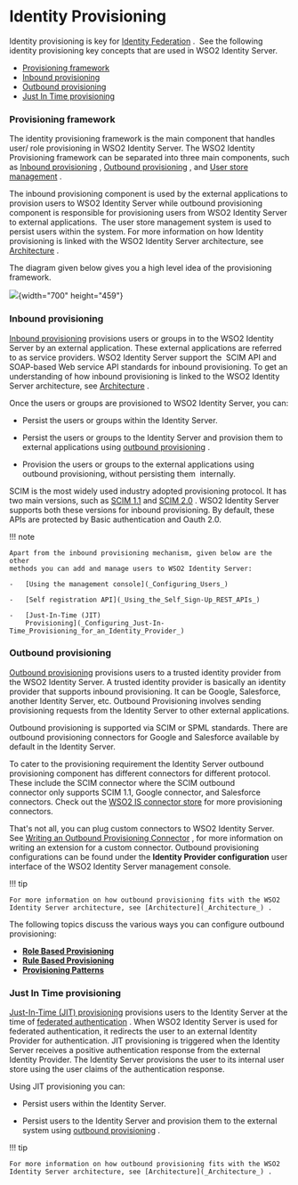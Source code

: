# Identity Provisioning

Identity provisioning is key for [Identity
Federation](_Identity_Federation_) .  See the following identity
provisioning key concepts that are used in WSO2 Identity Server.

-   [Provisioning
    framework](#IdentityProvisioning-Provisioningframework)
-   [Inbound provisioning](#IdentityProvisioning-Inboundprovisioning)
-   [Outbound provisioning](#IdentityProvisioning-Outboundprovisioning)
-   [Just In Time
    provisioning](#IdentityProvisioning-JustInTimeprovisioning)

### Provisioning framework

The identity provisioning framework is the main component that handles
user/ role provisioning in WSO2 Identity Server. The WSO2 Identity
Provisioning framework can be separated into three main components, such
as [Inbound provisioning](_Inbound_Provisioning_) , [Outbound
provisioning](_Outbound_Provisioning_) , and [User store
management](_Configuring_User_Stores_) .

The inbound provisioning component is used by the external applications
to provision users to WSO2 Identity Server while outbound provisioning
component is responsible for provisioning users from WSO2 Identity
Server to external applications.  The user store management system is
used to persist users within the system. For more information on how
Identity provisioning is linked with the WSO2 Identity Server
architecture, see [Architecture](_Architecture_) .

The diagram given below gives you a high level idea of the provisioning
framework.

![](attachments/103330152/103330153.jpg){width="700" height="459"}

### Inbound provisioning

[Inbound provisioning](_Inbound_Provisioning_) provisions users or
groups in to the WSO2 Identity Server by an external application. These
external applications are referred to as service providers. WSO2
Identity Server support the  SCIM API and SOAP-based Web service API
standards for inbound provisioning. To get an understanding of how
inbound provisioning is linked to the WSO2 Identity Server architecture,
see [Architecture](_Architecture_) .

Once the users or groups are provisioned to WSO2 Identity Server, you
can:

-   Persist the users or groups within the Identity Server.

-   Persist the users or groups to the Identity Server and provision
    them to external applications using [outbound
    provisioning](_Outbound_Provisioning_) .

-   Provision the users or groups to the external applications using
    outbound provisioning, without persisting them  internally.

SCIM is the most widely used industry adopted provisioning protocol. It
has two main versions, such as [SCIM 1.1](http://www.simplecloud.info/)
and [SCIM 2.0](http://www.simplecloud.info/) . WSO2 Identity Server
supports both these versions for inbound provisioning. By default, these
APIs are protected by Basic authentication and Oauth 2.0.

!!! note
    
    Apart from the inbound provisioning mechanism, given below are the other
    methods you can add and manage users to WSO2 Identity Server:
    
    -   [Using the management console](_Configuring_Users_)
    
    -   [Self registration API](_Using_the_Self_Sign-Up_REST_APIs_)
    
    -   [Just-In-Time (JIT)
        Provisioning](_Configuring_Just-In-Time_Provisioning_for_an_Identity_Provider_)
    

### Outbound provisioning

[Outbound provisioning](_Outbound_Provisioning_) provisions users to a
trusted identity provider from the WSO2 Identity Server. A trusted
identity provider is basically an identity provider that supports
inbound provisioning. It can be Google, Salesforce, another Identity
Server, etc. Outbound Provisioning involves sending provisioning
requests from the Identity Server to other external applications.

Outbound provisioning is supported via SCIM or SPML standards. There are
outbound provisioning connectors for Google and Salesforce available by
default in the Identity Server.

To cater to the provisioning requirement the Identity Server outbound
provisioning component has different connectors for different protocol.
These include the SCIM connector where the SCIM outbound
connector only supports SCIM 1.1, Google connector, and Salesforce
connectors. Check out the [WSO2 IS connector
store](https://store.wso2.com/store/assets/isconnector/list) for more
provisioning connectors.

That's not all, you can plug custom connectors to WSO2 Identity Server.
See [Writing an Outbound Provisioning
Connector](_Writing_an_Outbound_Provisioning_Connector_) , for more
information on writing an extension for a custom connector. Outbound
provisioning configurations can be found under the **Identity Provider
configuration** user interface of the WSO2 Identity Server management
console.

!!! tip
    
    For more information on how outbound provisioning fits with the WSO2
    Identity Server architecture, see [Architecture](_Architecture_) .
    

The following topics discuss the various ways you can configure outbound
provisioning:

-   **[Role Based Provisioning](_Role_Based_Provisioning_)**
-   **[Rule Based Provisioning](_Rule_Based_Provisioning_)**
-   **[Provisioning Patterns](_Provisioning_Patterns_)**

### Just In Time provisioning

[Just-In-Time (JIT)
provisioning](_Configuring_Just-In-Time_Provisioning_for_an_Identity_Provider_)
provisions users to the Identity Server at the time of [federated
authentication](_Identity_Federation_) . When WSO2 Identity Server is
used for federated authentication, it redirects the user to an external
Identity Provider for authentication. JIT provisioning is triggered when
the Identity Server receives a positive authentication response from the
external Identity Provider. The Identity Server provisions the user to
its internal user store using the user claims of the authentication
response.

Using JIT provisioning you can:

-   Persist users within the Identity Server.

-   Persist users to the Identity Server and provision them to the
    external system using [outbound
    provisioning](#IdentityProvisioning-Outboundprovisioning) .

!!! tip
    
    For more information on how outbound provisioning fits with the WSO2
    Identity Server architecture, see [Architecture](_Architecture_) .
    
